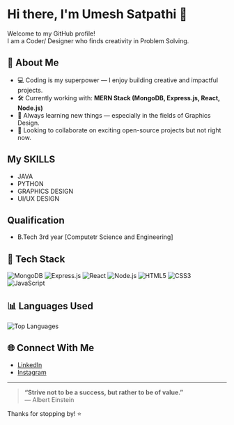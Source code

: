 # Hi there, I'm Umesh Satpathi 👋

Welcome to my GitHub profile!  
I am a Coder/ Designer who finds creativity in Problem Solving.

## 🚀 About Me

- 💻 Coding is my superpower — I enjoy building creative and impactful projects.
- 🛠️ Currently working with: **MERN Stack (MongoDB, Express.js, React, Node.js)**
- 🌱 Always learning new things — especially in the fields of Graphics Design.
- 🤝 Looking to collaborate on exciting open-source projects but not right now.

## My SKILLS
- JAVA
- PYTHON
- GRAPHICS DESIGN
- UI/UX DESIGN

## Qualification
- B.Tech 3rd year [Computetr Science and Engineering]

## 🧰 Tech Stack

![MongoDB](https://img.shields.io/badge/-MongoDB-333?style=flat&logo=mongodb&logoColor=white)
![Express.js](https://img.shields.io/badge/-Express.js-333?style=flat&logo=express&logoColor=white)
![React](https://img.shields.io/badge/-React-333?style=flat&logo=react&logoColor=white)
![Node.js](https://img.shields.io/badge/-Node.js-333?style=flat&logo=node.js&logoColor=white)
![HTML5](https://img.shields.io/badge/-HTML5-333?style=flat&logo=html5&logoColor=white)
![CSS3](https://img.shields.io/badge/-CSS3-333?style=flat&logo=css3&logoColor=white)
![JavaScript](https://img.shields.io/badge/-JavaScript-333?style=flat&logo=javascript&logoColor=white)

## 📊 Languages Used

![Top Languages](https://github-readme-stats.vercel.app/api/top-langs/?username=UMESH-SATPATHI&layout=compact&theme=github_dark&hide_border=true)

## 🌐 Connect With Me

- [LinkedIn](https://www.linkedin.com/in/umesh-satpathi/)
- [Instagram](https://www.instagram.com/_satpathiumesh_/)

---

> **“Strive not to be a success, but rather to be of value.”**  
> — Albert Einstein

Thanks for stopping by! ⭐
